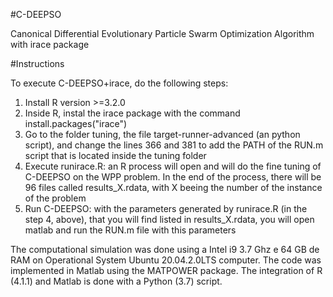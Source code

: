 #C-DEEPSO

Canonical Differential Evolutionary Particle Swarm Optimization Algorithm with irace package

#Instructions

To execute C-DEEPSO+irace, do the following steps:
1) Install R version >=3.2.0
2) Inside R, instal the irace package with the command install.packages("irace")
3) Go to the folder tuning, the file target-runner-advanced (an python script), and change the lines 366 and 381 to add the PATH of the RUN.m script that is located inside the tuning folder
4) Execute runirace.R: an R process will open and will do the fine tuning of C-DEEPSO on the WPP problem. In the end of the process, there will be 96 files called results_X.rdata, with X beeing the number of the instance of the problem
5) Run C-DEEPSO: with the parameters generated by runirace.R (in the step 4, above), that you will find listed in results_X.rdata, you will open matlab and run the RUN.m file with this parameters

The computational simulation was done using a Intel i9 3.7 Ghz e 64 GB de RAM on Operational System Ubuntu 20.04.2.0LTS computer.
The code was implemented in Matlab using the MATPOWER package.
The integration of R (4.1.1) and Matlab is done with a Python (3.7) script.
